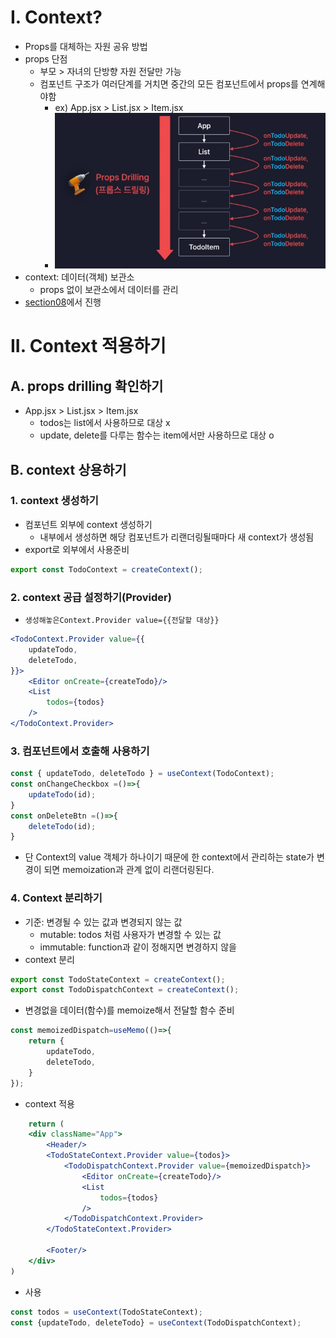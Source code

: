 

# I. Context?
- Props를 대체하는 자원 공유 방법
- props 단점 
  - 부모 > 자녀의 단방향 자원 전달만 가능
  - 컴포넌트 구조가 여러단계를 거치면 중간의 모든 컴포넌트에서 props를 연계해야함
    - ex) App.jsx > List.jsx > Item.jsx
    - ![props drilling](img/propsDrilling.png)
- context: 데이터(객체) 보관소
  - props 없이 보관소에서 데이터를 관리
- [section08](../section08)에서 진행

# II. Context 적용하기
## A. props drilling 확인하기
- App.jsx > List.jsx > Item.jsx
  - todos는 list에서 사용하므로 대상 x
  - update, delete를 다루는 함수는 item에서만 사용하므로 대상 o
## B. context 상용하기
### 1. context 생성하기
- 컴포넌트 외부에 context 생성하기
  - 내부에서 생성하면 해당 컴포넌트가 리랜더링될때마다 새 context가 생성됨
- export로 외부에서 사용준비
```jsx
export const TodoContext = createContext();
```
### 2. context 공급 설정하기(Provider)
- `생성해놓은Context.Provider value={{전달할 대상}}`
```jsx
<TodoContext.Provider value={{
    updateTodo,
    deleteTodo,
}}>
    <Editor onCreate={createTodo}/>
    <List
        todos={todos}
    />
</TodoContext.Provider>
```
### 3. 컴포넌트에서 호출해 사용하기
```jsx
const { updateTodo, deleteTodo } = useContext(TodoContext);
const onChangeCheckbox =()=>{
    updateTodo(id);
}
const onDeleteBtn =()=>{
    deleteTodo(id);
}
```
- 단 Context의 value 객체가 하나이기 때문에 한 context에서 관리하는 state가 변경이 되면 memoization과 관계 없이 리랜더링된다.
### 4. Context 분리하기
- 기준: 변경될 수 있는 값과 변경되지 않는 값
  - mutable: todos 처럼 사용자가 변경할 수 있는 값
  - immutable: function과 같이 정해지면 변경하지 않을 
- context 분리
```jsx
export const TodoStateContext = createContext();
export const TodoDispatchContext = createContext();
```
- 변경없을 데이터(함수)를 memoize해서 전달할 함수 준비
```jsx
const memoizedDispatch=useMemo(()=>{
    return {
        updateTodo,
        deleteTodo,
    }
});
```
- context 적용
```jsx
    return (
    <div className="App">
        <Header/>
        <TodoStateContext.Provider value={todos}>
            <TodoDispatchContext.Provider value={memoizedDispatch}>
                <Editor onCreate={createTodo}/>
                <List
                    todos={todos}
                />
            </TodoDispatchContext.Provider>
        </TodoStateContext.Provider>

        <Footer/>
    </div>
)
```
- 사용
```jsx
const todos = useContext(TodoStateContext);
const {updateTodo, deleteTodo} = useContext(TodoDispatchContext);
```